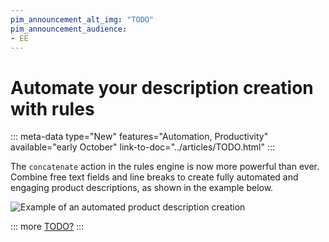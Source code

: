 ```yaml
---
pim_announcement_alt_img: "TODO"
pim_announcement_audience:
- EE
---
```


# Automate your description creation with rules
::: meta-data type="New" features="Automation, Productivity" available="early October" link-to-doc="../articles/TODO.html"
:::

The `concatenate` action in the rules engine is now more powerful than ever. Combine free text fields and line breaks to create fully automated and engaging product descriptions, as shown in the example below.

![Example of an automated product description creation](../img/TODO.png)

::: more
[TODO?](../articles/TODO.html)
:::
